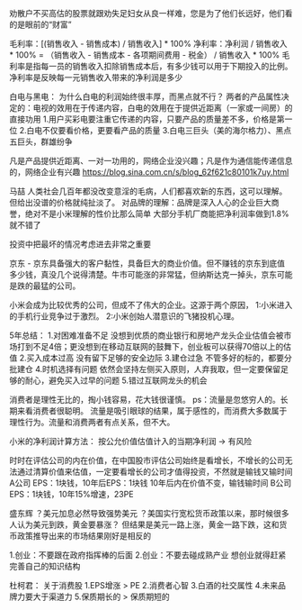 劝散户不买高估的股票就跟劝失足妇女从良一样难，您是为了他们长远好，他们看的是眼前的“财富”

毛利率：[(销售收入 - 销售成本) / 销售收入] * 100%
净利率：净利润 / 销售收入 * 100% = （销售收入 - 销售成本 - 各项期间费用 - 税金） / 销售收入 * 100%
毛利率是指每一员的销售收入扣除销售成本后，有多少钱可以用于下期投入的比例。
净利率是反映每一元销售收入带来的净利润是多少


白电与黑电：
为什么白电的利润始终很丰厚，而黑点就不行？
两者的产品属性决定的：电视的效用在于传递内容，白电的效用在于提供近距离（一家或一间房）的直接功用
1.用户买彩电要注重它传递的内容，只要产品的质量差不多，价格是第一位
2.白电不仅要看价格，更要看产品的质量
3.白电三巨头（美的海尔格力）、黑点五巨头，群雄纷争

凡是产品提供近距离、一对一功用的，网络企业没兴趣；凡是作为通信能传递信息的，网络企业有兴趣
https://blog.sina.com.cn/s/blog_62f621c80101k7uy.html


马喆
人类社会几百年都没改变意淫的毛病，人们都喜欢新的东西，这可以理解。但给出没谱的价格就纯扯淡了。
对品牌的理解：品牌是深入人心的企业巨大商誉，绝对不是小米理解的性价比那么简单
大部分手机厂商能把净利润率做到1.8%就不错了

投资中把最坏的情况考虑进去非常之重要

京东 - 京东具备强大的客户黏性，具备巨大的商业价值。但不赚钱的京东到底值多少钱，真没几个说得清楚。牛市可能涨的非常猛，但纳斯达克一掉头，京东可能是跌的最猛的公司。


小米会成为比较优秀的公司，但成不了伟大的企业。这源于两个原因，
1:小米进入的手机行业竞争过于激烈。
2:小米创始人潜意识的飞猪投机心理。

5年总结：
1.对困难准备不足
    没想到优质的商业银行和房地产龙头企业估值会被市场打到不足4倍；更没想到在移动互联网的鼓舞下，创业板可以获得70倍以上的估值
2.买入成本过高
    没有留下足够的安全边际
3.建仓过急
    不管多好的标的，都要分批建仓
4.时机选择有问题
    依然会坚持左侧买入原则，人弃我取，但一定要保留足够的耐心，避免买入过早的问题
5.错过互联网龙头的机会

消费者是理性无比的，掏小钱容易，花大钱很谨慎。 
ps：流量是忽悠穷人的。长期来看消费者很聪明。
    流量是吸引眼球的结果，属于感性的，而消费大多数属于理性行为。流量和消费两者有点关系，但不大。


小米的净利润计算方法：
按公允价值估值计入的当期净利润 -> 有风险



时时在评估公司的内在价值，在中国股市评估公司始终是看增长，不增长的公司无法通过清算价值来估值，一定要看增长的公司才值得投资，不然就是输钱又输时间
A公司 EPS：1块钱，10年后EPS：1块钱 10年后内在价值不变，输钱输时间
B公司 EPS：1块钱，10年15%增速，23PE



盛东辉
？美元加息必然导致强势美元
？美国实行宽松货币政策以来，那时候很多人认为美元到跌，黄金要暴涨？ 但结果是美元一路上涨，黄金一路下跌，这和货币政策推导出来的市场结果刚好是相反的 

1.创业：不要跟在政府指挥棒的后面
2.创业：不要去碰成熟产业
想创业就得赶紧完善自己的知识结构



杜柯君：
关于消费股
1.EPS增涨 > PE
2.消费者心智
3.白酒的社交属性
4.未来品牌力要大于渠道力
5.保质期长的 > 保质期短的
